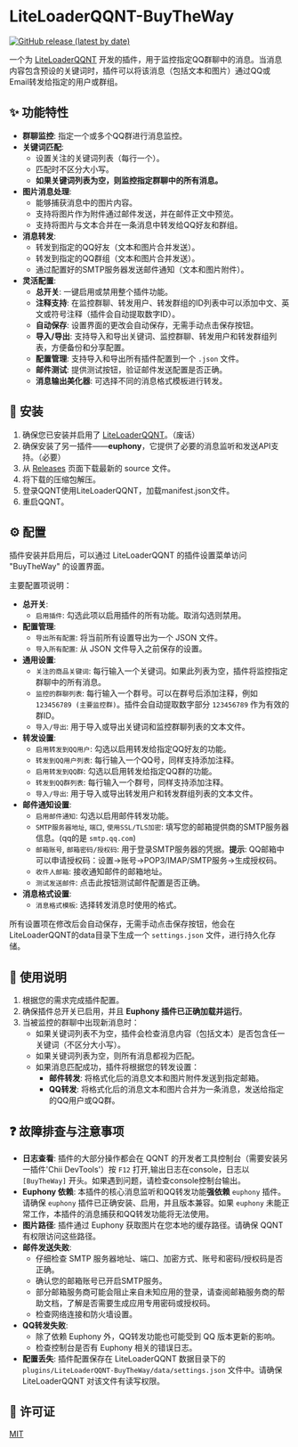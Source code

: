 # LiteLoaderQQNT-BuyTheWay

[![GitHub release (latest by date)](https://img.shields.io/github/v/release/buynonsense/LiteLoaderQQNT-BuyTheWay?style=flat-square)](https://github.com/buynonsense/LiteLoaderQQNT-BuyTheWay/releases/latest)

一个为 [LiteLoaderQQNT](https://github.com/LiteLoaderQQNT/LiteLoaderQQNT) 开发的插件，用于监控指定QQ群聊中的消息。当消息内容包含预设的关键词时，插件可以将该消息（包括文本和图片）通过QQ或Email转发给指定的用户或群组。

## ✨ 功能特性

*   **群聊监控**: 指定一个或多个QQ群进行消息监控。
*   **关键词匹配**:
    *   设置关注的关键词列表（每行一个）。
    *   匹配时不区分大小写。
    *   **如果关键词列表为空，则监控指定群聊中的所有消息。**
*   **图片消息处理**:
    *   能够捕获消息中的图片内容。
    *   支持将图片作为附件通过邮件发送，并在邮件正文中预览。
    *   支持将图片与文本合并在一条消息中转发给QQ好友和群组。
*   **消息转发**:
    *   转发到指定的QQ好友（文本和图片合并发送）。
    *   转发到指定的QQ群组（文本和图片合并发送）。
    *   通过配置好的SMTP服务器发送邮件通知（文本和图片附件）。
*   **灵活配置**:
    *   **总开关**: 一键启用或禁用整个插件功能。
    *   **注释支持**: 在监控群聊、转发用户、转发群组的ID列表中可以添加中文、英文或符号注释（插件会自动提取数字ID）。
    *   **自动保存**: 设置界面的更改会自动保存，无需手动点击保存按钮。
    *   **导入/导出**: 支持导入和导出关键词、监控群聊、转发用户和转发群组列表，方便备份和分享配置。
    *   **配置管理**: 支持导入和导出所有插件配置到一个 `.json` 文件。
    *   **邮件测试**: 提供测试按钮，验证邮件发送配置是否正确。
    *   **消息输出美化器**: 可选择不同的消息格式模板进行转发。

## 🚀 安装

1.  确保您已安装并启用了 [LiteLoaderQQNT](https://github.com/LiteLoaderQQNT/LiteLoaderQQNT)。（废话）
2.  确保安装了另一插件——**euphony**，它提供了必要的消息监听和发送API支持。（必要）
3.  从 [Releases](https://github.com/Buynonsense/LiteLoaderQQNT-BuyTheWay/releases) 页面下载最新的 source 文件。
4.  将下载的压缩包解压。
5.  登录QQNT使用LiteLoaderQQNT，加载manifest.json文件。
6.  重启QQNT。

## ⚙️ 配置

插件安装并启用后，可以通过 LiteLoaderQQNT 的插件设置菜单访问 \"BuyTheWay\" 的设置界面。

主要配置项说明：

*   **总开关**:
    *   `启用插件`: 勾选此项以启用插件的所有功能。取消勾选则禁用。
*   **配置管理**:
    *   `导出所有配置`: 将当前所有设置导出为一个 JSON 文件。
    *   `导入所有配置`: 从 JSON 文件导入之前保存的设置。
*   **通用设置**:
    *   `关注的商品关键词`: 每行输入一个关键词。如果此列表为空，插件将监控指定群聊中的所有消息。
    *   `监控的群聊列表`: 每行输入一个群号。可以在群号后添加注释，例如 `123456789 (主要监控群)`。插件会自动提取数字部分 `123456789` 作为有效的群ID。
    *   `导入/导出`: 用于导入或导出关键词和监控群聊列表的文本文件。
*   **转发设置**:
    *   `启用转发到QQ用户`: 勾选以启用转发给指定QQ好友的功能。
    *   `转发到QQ用户列表`: 每行输入一个QQ号，同样支持添加注释。
    *   `启用转发到QQ群`: 勾选以启用转发给指定QQ群的功能。
    *   `转发到QQ群列表`: 每行输入一个群号，同样支持添加注释。
    *   `导入/导出`: 用于导入或导出转发用户和转发群组列表的文本文件。
*   **邮件通知设置**:
    *   `启用邮件通知`: 勾选以启用邮件转发功能。
    *   `SMTP服务器地址`, `端口`, `使用SSL/TLS加密`: 填写您的邮箱提供商的SMTP服务器信息。(qq的是 `smtp.qq.com`)
    *   `邮箱账号`, `邮箱密码/授权码`: 用于登录SMTP服务器的凭据。**提示**: QQ邮箱中可以申请授权码：设置→账号→POP3/IMAP/SMTP服务→生成授权码。
    *   `收件人邮箱`: 接收通知邮件的邮箱地址。
    *   `测试发送邮件`: 点击此按钮测试邮件配置是否正确。
*   **消息格式设置**:
    *   `消息格式模板`: 选择转发消息时使用的格式。

所有设置项在修改后会自动保存，无需手动点击保存按钮，他会在LiteLoaderQQNT的data目录下生成一个 `settings.json` 文件，进行持久化存储。

## 📝 使用说明

1.  根据您的需求完成插件配置。
2.  确保插件总开关已启用，并且 **Euphony 插件已正确加载并运行**。
3.  当被监控的群聊中出现新消息时：
    *   如果关键词列表不为空，插件会检查消息内容（包括文本）是否包含任一关键词（不区分大小写）。
    *   如果关键词列表为空，则所有消息都视为匹配。
    *   如果消息匹配成功，插件将根据您的转发设置：
        *   **邮件转发**: 将格式化后的消息文本和图片附件发送到指定邮箱。
        *   **QQ转发**: 将格式化后的消息文本和图片合并为一条消息，发送给指定的QQ用户或QQ群。

## ❓ 故障排查与注意事项

*   **日志查看**: 插件的大部分操作都会在 QQNT 的开发者工具控制台（需要安装另一插件\'Chii DevTools\'）按 `F12` 打开,输出日志在console，日志以 `[BuyTheWay]` 开头。如果遇到问题，请检查console控制台输出。
*   **Euphony 依赖**: 本插件的核心消息监听和QQ转发功能**强依赖** `euphony` 插件。请确保 `euphony` 插件已正确安装、启用，并且版本兼容。如果 `euphony` 未能正常工作，本插件的消息捕获和QQ转发功能将无法使用。
*   **图片路径**: 插件通过 Euphony 获取图片在您本地的缓存路径。请确保 QQNT 有权限访问这些路径。
*   **邮件发送失败**:
    *   仔细检查 SMTP 服务器地址、端口、加密方式、账号和密码/授权码是否正确。
    *   确认您的邮箱账号已开启SMTP服务。
    *   部分邮箱服务商可能会阻止来自未知应用的登录，请查阅邮箱服务商的帮助文档，了解是否需要生成应用专用密码或授权码。
    *   检查网络连接和防火墙设置。
*   **QQ转发失败**:
    *   除了依赖 Euphony 外，QQ转发功能也可能受到 QQ 版本更新的影响。
    *   检查控制台是否有 Euphony 相关的错误日志。
*   **配置丢失**: 插件配置保存在 LiteLoaderQQNT 数据目录下的 `plugins/LiteLoaderQQNT-BuyTheWay/data/settings.json` 文件中。请确保 LiteLoaderQQNT 对该文件有读写权限。

## 📄 许可证

[MIT](./LICENSE)